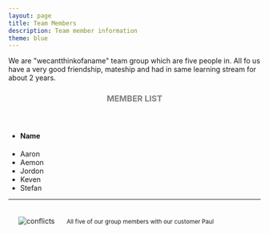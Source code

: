 ```yaml
---
layout: page
title: Team Members
description: Team member information
theme: blue
---
```

We are "wecantthinkofaname" team group which are five people in. All fo us have a very good friendship, mateship and had in same learning stream for about 2 years.

<!-- Skills -->
<section class="row">
	<header class="col-md-3">
		<h3 style="text-transform:uppercase;color:gray">Member List</h3>
	</header>
	<div class="col-md-9">
		<div class="row">
			<div class="col-md-6">
				<ul class="list-group">
					<li class="list-group-item active"><h4><strong>Name</strong></h4></li>
					<li class="list-group-item">Aaron</li>
					<li class="list-group-item">Aemon</li>
					<li class="list-group-item">Jordon</li>
					<li class="list-group-item">Keven</li>
					<li class="list-group-item">Stefan</li>
				</ul>
			</div>
		</div>
	</div>
</section>
<hr/>
<img src="https://github.com/SoftEnOP/soften-portfolio-aemooooon/blob/master/assets/img/groupmembers.jpg?raw=true" alt="conflicts" style="margin: 20px;" />
<small>All five of our group members with our customer Paul</small>
